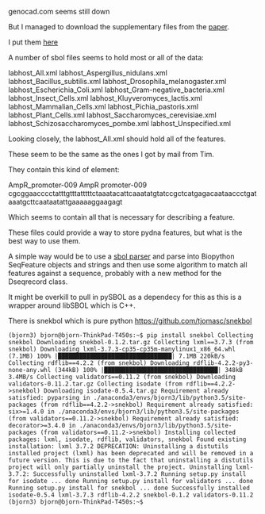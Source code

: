 genocad.com seems still down

But I managed to download the supplementary files from the [paper](https://www.ncbi.nlm.nih.gov/pubmed/25925571).

I put them [here](https://github.com/BjornFJohansson/pydna/tree/py3dev/scripts/files_for_annotation_function)

A number of sbol files seems to hold most or all of the data:

labhost_All.xml
labhost_Aspergillus_nidulans.xml
labhost_Bacillus_subtilis.xml
labhost_Drosophila_melanogaster.xml
labhost_Escherichia_Coli.xml
labhost_Gram-negative_bacteria.xml
labhost_Insect_Cells.xml
labhost_Kluyveromyces_lactis.xml
labhost_Mammalian_Cells.xml
labhost_Pichia_pastoris.xml
labhost_Plant_Cells.xml
labhost_Saccharomyces_cerevisiae.xml
labhost_Schizosaccharomyces_pombe.xml
labhost_Unspecified.xml

Looking closely, the labhost_All.xml should hold all of the features.

These seem to be the same as the ones I got by mail from Tim.

They contain this kind of element:

<component>
   <DnaComponent ns2:about="http://genocad.org/SBOL/doi:10.6084/m9.figshare.1159038/Part:AmpR_promoter-009">
     <ns2:type ns2:resource="so:0000167"/>
     <displayId>AmpR_promoter-009</displayId>
     <name>AmpR promoter-009</name>
     <description/>
     <dnaSequence>
        <DnaSequence ns2:about="http://genocad.org/SBOL/doi:10.6084/m9.figshare.1159038/Part:AmpR_promoter-009#seq">
           <nucleotides>cgcggaacccctatttgtttatttttctaaatacattcaaatatgtatccgctcatgagacaataaccctgataaatgcttcaataatattgaaaaaggaagagt</nucleotides>
        </DnaSequence>
     </dnaSequence>
    </DnaComponent>
</component>

Which seems to contain all that is necessary for describing a feature.

These files could provide a way to store pydna features, but what is the best way to use them.

A simple way would be to use a [sbol parser](https://pypi.python.org/pypi?%3Aaction=search&term=sbol&submit=search)
and parse into Biopython SeqFeature objects and strings and then use some algorithm to match all features against
a sequence, probably with a new method for the Dseqrecord class.

It might be overkill to pull in pySBOL as a dependecy for this as this is a wrapper around libSBOL which is C++.

There is snekbol which is pure python https://github.com/tjomasc/snekbol

`
(bjorn3) bjorn@bjorn-ThinkPad-T450s:~$ pip install snekbol
Collecting snekbol
  Downloading snekbol-0.1.2.tar.gz
Collecting lxml==3.7.3 (from snekbol)
  Downloading lxml-3.7.3-cp35-cp35m-manylinux1_x86_64.whl (7.1MB)
    100% |████████████████████████████████| 7.1MB 220kB/s
Collecting rdflib==4.2.2 (from snekbol)
  Downloading rdflib-4.2.2-py3-none-any.whl (344kB)
    100% |████████████████████████████████| 348kB 3.4MB/s
Collecting validators==0.11.2 (from snekbol)
  Downloading validators-0.11.2.tar.gz
Collecting isodate (from rdflib==4.2.2->snekbol)
  Downloading isodate-0.5.4.tar.gz
Requirement already satisfied: pyparsing in ./anaconda3/envs/bjorn3/lib/python3.5/site-packages (from rdflib==4.2.2->snekbol)
Requirement already satisfied: six>=1.4.0 in ./anaconda3/envs/bjorn3/lib/python3.5/site-packages (from validators==0.11.2->snekbol)
Requirement already satisfied: decorator>=3.4.0 in ./anaconda3/envs/bjorn3/lib/python3.5/site-packages (from validators==0.11.2->snekbol)
Installing collected packages: lxml, isodate, rdflib, validators, snekbol
  Found existing installation: lxml 3.7.2
    DEPRECATION: Uninstalling a distutils installed project (lxml) has been deprecated and will be removed in a future version. This is due to the fact that uninstalling a distutils project will only partially uninstall the project.
    Uninstalling lxml-3.7.2:
      Successfully uninstalled lxml-3.7.2
  Running setup.py install for isodate ... done
  Running setup.py install for validators ... done
  Running setup.py install for snekbol ... done
Successfully installed isodate-0.5.4 lxml-3.7.3 rdflib-4.2.2 snekbol-0.1.2 validators-0.11.2
(bjorn3) bjorn@bjorn-ThinkPad-T450s:~$
`
